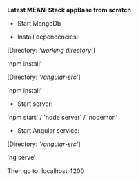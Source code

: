 **Latest MEAN-Stack appBase from scratch**

* Start MongoDb

* Install dependencies:

[Directory: _'working directory'_]

'npm install'

[Directory: _'/angular-src'_]

'npm install'

* Start server:

'npm start' / 'node server' / 'nodemon'

* Start Angular service:

[Directory: _'/angular-src'_]

'ng serve'

Then go to:
localhost:4200
